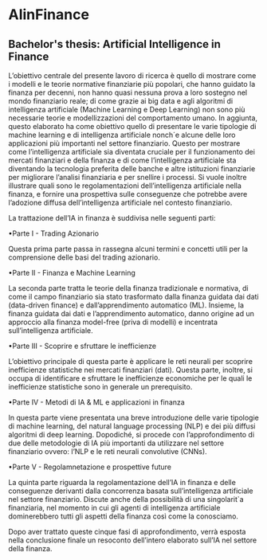 # AIinFinance
## Bachelor's thesis: Artificial Intelligence in Finance

L’obiettivo centrale del presente lavoro di ricerca è quello di mostrare come i modelli e le teorie normative finanziarie più popolari, che hanno guidato la
finanza per decenni, non hanno quasi nessuna prova a loro sostegno nel mondo finanziario reale; di come grazie ai big data e agli algoritmi di intelligenza artificiale (Machine Learning e Deep Learning) non sono più necessarie teorie e modellizzazioni del comportamento umano. In aggiunta, questo elaborato ha come obiettivo quello di presentare le varie tipologie di machine learning e di intelligenza artificiale nonch´e alcune delle loro applicazioni più importanti nel settore finanziario. Questo per mostrare come l’intelligenza artificiale sia diventata cruciale per il funzionamento dei mercati finanziari e della finanza e di come l’intelligenza artificiale sta diventando la tecnologia preferita delle banche e altre istituzioni finanziarie per migliorare l’analisi finanziaria e per snellire i processi. Si vuole inoltre illustrare quali sono le regolamentazioni dell’intelligenza artificiale nella finanza, e fornire una prospettiva sulle conseguenze che potrebbe avere l’adozione diffusa dell’intelligenza artificiale nel contesto finanziario.

La trattazione dell’IA in finanza è suddivisa nelle seguenti parti:

•Parte I - Trading Azionario

Questa prima parte passa in rassegna alcuni termini e concetti utili per la comprensione delle basi del trading azionario.


•Parte II - Finanza e Machine Learning

La seconda parte tratta le teorie della finanza tradizionale e normativa, di come il campo finanziario sia stato trasformato dalla finanza guidata dai dati (data-driven finance) e dall’apprendimento automatico (ML). Insieme, la finanza guidata dai dati e l’apprendimento automatico, danno origine ad un approccio alla finanza model-free (priva di modelli) e incentrata sull’intelligenza artificiale.


•Parte III - Scoprire e sfruttare le inefficienze

L’obiettivo principale di questa parte è applicare le reti neurali per scoprire inefficienze statistiche nei mercati finanziari (dati). Questa parte, inoltre, si occupa di identificare e sfruttare le inefficienze economiche per le quali le inefficienze statistiche sono in generale un prerequisito.


•Parte IV - Metodi di IA & ML e applicazioni in finanza

In questa parte viene presentata una breve introduzione delle varie tipologie di machine learning, del natural language processing (NLP) e dei più diffusi algoritmi di deep learning. Dopodiché, si procede con l’approfondimento di due delle metodologie di IA più importanti da utilizzare nel settore finanziario ovvero: l’NLP e le reti neurali convolutive (CNNs).


•Parte V - Regolamnetazione e prospettive future

La quinta parte riguarda la regolamentazione dell’IA in finanza e delle conseguenze derivanti dalla concorrenza basata sull’intelligenza artificiale nel settore finanziario. Discute anche della possibilità di una singolarit`a finanziaria, nel momento in cui gli agenti di intelligenza artificiale dominerebbero tutti gli aspetti della finanza così come la conosciamo. 


Dopo aver trattato queste cinque fasi di approfondimento, verrà esposta nella conclusione finale un resoconto dell’intero elaborato sull’IA nel settore della finanza.
